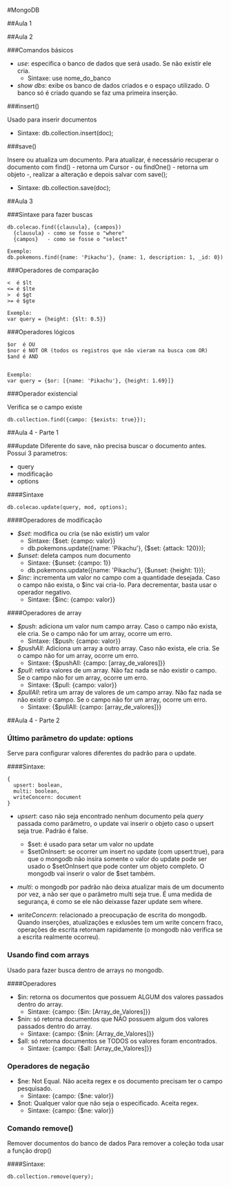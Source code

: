 #MongoDB

##Aula 1

##Aula 2

###Comandos básicos

- *use*: especifica o banco de dados que será usado. Se não existir ele cria.
  - Sintaxe: use nome_do_banco
- *show dbs*: exibe os banco de dados criados e o espaço utilizado. O banco só é
  criado quando se faz uma primeira inserção.


###insert()

Usado para inserir documentos
- Sintaxe: db.collection.insert(doc);

###save()

Insere ou atualiza um documento. Para atualizar, é necessário recuperar o 
documento com find() - retorna um Cursor - ou findOne() - retorna um objeto -, 
realizar a alteração e depois salvar com save();
- Sintaxe: db.collection.save(doc);



##Aula 3

###Sintaxe para fazer buscas

```
db.colecao.find({clausula}, {campos})
  {clausula} - como se fosse o "where"
  {campos}   - como se fosse o "select"
  
Exemplo:
db.pokemons.find({name: 'Pikachu'}, {name: 1, description: 1, _id: 0})
```
###Operadores de comparação
```
<  é $lt
<= é $lte
>  é $gt
>= é $gte

Exemplo:
var query = {height: {$lt: 0.5}}
```

###Operadores lógicos
```
$or  é OU 
$nor é NOT OR (todos os registros que não vieram na busca com OR)
$and é AND


Exemplo:
var query = {$or: [{name: 'Pikachu'}, {height: 1.69}]}

```

###Operador existencial

Verifica se o campo existe

```
db.collection.find({campo: {$exists: true}});
```

##Aula 4 - Parte 1

###update
Diferente do save, não precisa buscar o documento antes. Possui 3 parametros:
- query
- modificação
- options

####Sintaxe

```
db.colecao.update(query, mod, options);
```

####Operadores de modificação

- *$set*: modifica ou cria (se não existir) um valor
  - Sintaxe: {$set: {campo: valor}}
  - db.pokemons.update({name: 'Pikachu'}, {$set: {attack: 120}});
- *$unset*: deleta campos num documento
  - Sintaxe: {$unset: {campo: 1}}
  - db.pokemons.update({name: 'Pikachu'}, {$unset: {height: 1}});
- *$inc*: incrementa um valor no campo com a quantidade desejada. Caso o campo 
  não exista, o $inc vai cria-lo. Para decrementar, basta usar o operador 
  negativo.
  - Sintaxe: {$inc: {campo: valor}}

####Operadores de array

- *$push*: adiciona um valor num campo array. Caso o campo não exista, ele cria.
  Se o campo não for um array, ocorre um erro.
  - Sintaxe: {$push: {campo: valor}}
- *$pushAll*: Adiciona um array a outro array. Caso não exista, ele cria.
  Se o campo não for um array, ocorre um erro.
  - Sintaxe: {$pushAll: {campo: [array_de_valores]}}
- *$pull*: retira valores de um array. Não faz nada se não existir o campo.
  Se o campo não for um array, ocorre um erro.
  - Sintaxe: {$pull: {campo: valor}}
- *$pullAll*: retira um array de valores de um campo array. Não faz nada se não 
  existir o campo. Se o campo não for um array, ocorre um erro.
  - Sintaxe: {$pullAll: {campo: [array_de_valores]}}
  
  
##Aula 4 - Parte 2

### Último parâmetro do update: options

Serve para configurar valores diferentes do padrão para o update.

####Sintaxe:
```
{
  upsert: boolean,
  multi: boolean,
  writeConcern: document
}
```

- *upsert*: caso não seja encontrado nenhum documento pela *query* passada como 
  parâmetro, o update vai inserir o objeto caso o upsert seja true. Padrão é 
  false.
  - $set: é usado para setar um valor no update
  - $setOnInsert: se ocorrer um insert no update (com upsert:true), para que 
    o mongodb não insira somente o valor do update pode ser usado o $setOnInsert
    que pode conter um objeto completo. O mongodb vai inserir o valor de $set 
    também.
  
- *multi*: o mongodb por padrão não deixa atualizar mais de um documento por 
  vez, a não ser que o parâmetro multi seja true. É uma medida de segurança, 
  é como se ele não deixasse fazer update sem where.

- *writeConcern*: relacionado a preocupação de escrita do mongodb. Quando 
  inserções, atualizações e exlusões tem um write concern fraco, operações de 
  escrita retornam rapidamente (o mongodb não verifica se a escrita realmente 
  ocorreu).
    

### Usando find com arrays

Usado para fazer busca dentro de arrays no mongodb.

####Operadores

- $in: retorna os documentos que possuem ALGUM dos valores passados dentro do array.
  - Sintaxe: {campo: {$in: [Array_de_Valores]}}
- $nin: só retorna documentos que NÃO possuem algum dos valores passados dentro do array.
  - Sintaxe: {campo: {$nin: [Array_de_Valores]}}
- $all: só retorna documentos se TODOS os valores foram encontrados.
  - Sintaxe: {campo: {$all: [Array_de_Valores]}}


### Operadores de negação

- $ne: Not Equal. Não aceita regex e os documento precisam ter o campo pesquisado.
  - Sintaxe: {campo: {$ne: valor}}
- $not: Qualquer valor que não seja o especificado. Aceita regex.
  - Sintaxe: {campo: {$ne: valor}}

### Comando remove() 

Remover documentos do banco de dados
Para remover a coleção toda usar a função drop()

####Sintaxe: 

```
db.collection.remove(query);
```































